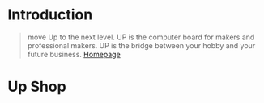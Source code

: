 # Introduction

> move Up to the next level. UP is the computer board for makers and professional makers. UP is the bridge between your hobby and your future business. [Homepage](http://www.up-board.org/)

# Up Shop

